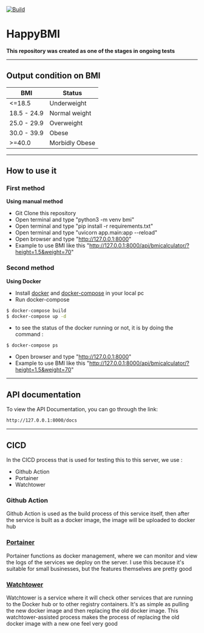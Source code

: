[![Build](https://github.com/Zaimeth/HappyTest/actions/workflows/Build.yml/badge.svg)](https://github.com/Zaimeth/HappyTest/actions/workflows/Build.yml)

# HappyBMI
**This repository was created as one of the stages in ongoing tests**

------------
## Output condition on BMI

| BMI | Status |
| ------ | ------ |
| <=18.5 | Underweight |
| 18.5 - 24.9 | Normal weight |
| 25.0 - 29.9 | Overweight |
| 30.0 - 39.9 | Obese |
| >=40.0 | Morbidly Obese |
------------
## How to use it

### First method

**Using manual method**
- Git Clone this repository
- Open terminal and type "python3 -m venv bmi"
- Open terminal and type "pip install -r requirements.txt"
- Open terminal and type "uvicorn app.main:app --reload"
- Open browser and type "http://127.0.0.1:8000"
- Example to use BMI like this "http://127.0.0.1:8000/api/bmicalculator/?height=1.5&weight=70"

### Second method

**Using Docker**

- Install [docker](https://docs.docker.com/engine/install/) and [docker-compose](https://docs.docker.com/compose/install/) in your local pc
- Run docker-compose

```sh
$ docker-compose build
$ docker-compose up -d
```

- to see the status of the docker running or not, it is by doing the command :
```
$ docker-compose ps
```
- Open browser and type "http://127.0.0.1:8000"
- Example to use BMI like this "http://127.0.0.1:8000/api/bmicalculator/?height=1.5&weight=70"

------------
## API documentation
To view the API Documentation, you can go through the link:
```sh
http://127.0.0.1:8000/docs
```
------------
## CICD
In the CICD process that is used for testing this to this server, we use :
- Github Action 
- Portainer 
- Watchtower 

### Github Action 
Github Action is used as the build process of this service itself, then after the service is built as a docker image, the image will be uploaded to docker hub

### [Portainer](https://www.portainer.io/?hsLang=en) 
Portainer functions as docker management, where we can monitor and view the logs of the services we deploy on the server. I use this because it's suitable for small businesses, but the features themselves are pretty good

### [Watchtower](https://containrrr.dev/watchtower/)

Watchtower is a service where it will check other services that are running to the Docker hub or to other registry containers. It's as simple as pulling the new docker image and then replacing the old docker image. This watchtower-assisted process makes the process of replacing the old docker image with a new one feel very good
